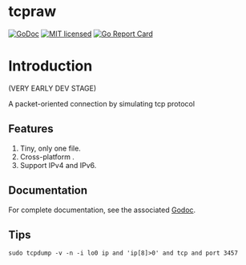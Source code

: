# tcpraw

[![GoDoc][1]][2] [![MIT licensed][3]][4] [![Go Report Card][5]][6]

[1]: https://godoc.org/github.com/xtaci/tcpraw?status.svg
[2]: https://godoc.org/github.com/xtaci/tcpraw
[3]: https://img.shields.io/badge/license-MIT-blue.svg
[4]: LICENSE
[5]: https://goreportcard.com/badge/github.com/xtaci/tcpraw
[6]: https://goreportcard.com/report/github.com/xtaci/tcpraw


# Introduction

(VERY EARLY DEV STAGE)

A packet-oriented connection by simulating tcp protocol

## Features

1. Tiny, only one file.
2. Cross-platform .
3. Support IPv4 and IPv6.

## Documentation

For complete documentation, see the associated [Godoc](https://godoc.org/github.com/xtaci/tcpraw).


## Tips
```
sudo tcpdump -v -n -i lo0 ip and 'ip[8]>0' and tcp and port 3457
```
